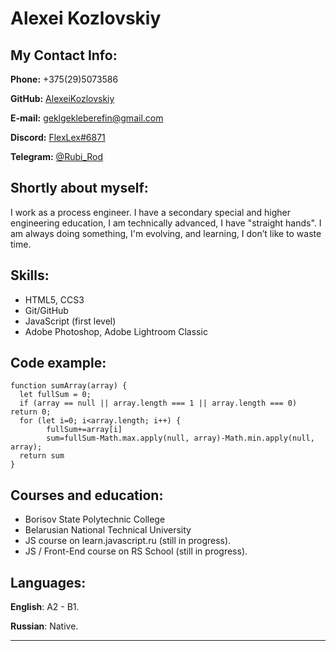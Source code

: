 
# Alexei Kozlovskiy

## My Contact Info:
**Phone:** +375(29)5073586

**GitHub:** [AlexeiKozlovskiy](https://github.com/AlexeiKozlovskiy)

**E-mail:** [geklgekleberefin@gmail.com](geklgekleberefin@gmail.com)

**Discord:** [FlexLex#6871](https://discord.gg/agQF4ZPX)

**Telegram:** [@Rubi\_Rod](https://t.me/@Rubi_Rod)


## Shortly about myself:
I work as a process engineer. I have a secondary special and higher engineering education, I am technically advanced, I have "straight hands". I am always doing something, I'm evolving, and learning, I don’t like to waste time.



## Skills:
* HTML5, CCS3
* Git/GitHub
* JavaScript (first level)
* Adobe Photoshop, Adobe Lightroom Classic


## Code example:
```
function sumArray(array) {
  let fullSum = 0;
  if (array == null || array.length === 1 || array.length === 0)  return 0;
  for (let i=0; i<array.length; i++) {
        fullSum+=array[i]
        sum=fullSum-Math.max.apply(null, array)-Math.min.apply(null, array);
  return sum
}
```

## Courses and education:
* Borisov State Polytechnic College
* Belarusian National Technical University
* JS course on learn.javascript.ru (still in progress).
* JS / Front-End course on RS School (still in progress).

## Languages:
**English**: A2 - B1.

**Russian**: Native.
******
